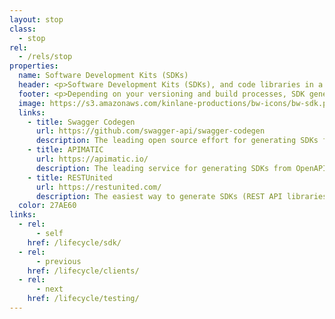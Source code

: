 ```yaml
---
layout: stop
class:
  - stop
rel:
  - /rels/stop  
properties:
  name: Software Development Kits (SDKs)
  header: <p>Software Development Kits (SDKs), and code libraries in a variety of programming languages have always been a hallmark of API operations. Some API pundits feel that SDKs aren't worth the effort to maintain, and keep in development alongside the rest of API operations, while others have done well delivering robust SDKs that span very valuable API stacks--consider the AWS JavaScript SDK as an example. Amidst this debate, SDKs continue to maintain their presence, and even have been evolving to support a more continuous integration (CI) and continuous deployment (CD) approach to delivering APIs and the applications that depend on them.</p><p>Supporting SDKs in a variety of programming languages can be difficult for some API providers. Luckily there is tooling available that help auto-generate SDKs from API definitions, helping make the SDK part of the conversation a little smoother. Of course, it depends on the scope and complexity of your APIs, but increasingly auto-generated SDKs and code as part of a CI/CD process is becoming the normal way of getting things done, whether you are just making them available to your API consumers, or you are actually doing the consuming yourself.</p>
  footer: <p>Depending on your versioning and build processes, SDK generation can be done alongside all the other stops along this life cycle. When you iterate on an API, you simply auto-generate documentation, tests, SDKs, and other aspects of supporting your services. Not all providers I talk with are easily able to jump into the aspect of producing code, as their build processes aren't as streamline, and some of their APIs are too large to expect auto-generated code to perform as expected. However, it is something they are working towards, along with other microservices, and decoupling efforts going on across their teams.</p><p>Once you realize an API definition driven approach to delivering APIs, the line between deployment and SDKs blurs--it is all about generating code from your definitions. Sometimes the code is providing resources, and other times it is consuming them. It just comes down to whether you are deploying code server or client side. Another significant shift I'm seeing in the landscape with SDKs, are things moving beyond just programming languages, and providing platform specific libraries for managing SalesForce, AWS, Docker, and other common components of our operations. Further evolving the notion of what an SDK is and does in 2018.</p>
  image: https://s3.amazonaws.com/kinlane-productions/bw-icons/bw-sdk.png
  links:
    - title: Swagger Codegen
      url: https://github.com/swagger-api/swagger-codegen
      description: The leading open source effort for generating SDKs from OpenAPI.
    - title: APIMATIC
      url: https://apimatic.io/
      description: The leading service for generating SDKs from OpenAPI, and including as part of existing CI/CD efforts.
    - title: RESTUnited
      url: https://restunited.com/
      description: The easiest way to generate SDKs (REST API libraries) in PHP, Python, Ruby, ActionScript (Flash), C-Sharp, Android, Objective-C, Scala, and Java.
  color: 27AE60    
links:
  - rel:
      - self
    href: /lifecycle/sdk/
  - rel:
      - previous
    href: /lifecycle/clients/   
  - rel:
      - next
    href: /lifecycle/testing/            
---
```

